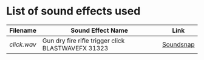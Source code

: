 # List of sound effects used

|Filename|Sound Effect Name|Link|
|---|---|-|
|*click.wav*|Gun dry fire rifle trigger click BLASTWAVEFX 31323|[Soundsnap](https://www.soundsnap.com/gun_dry_fire_rifle_trigger_click_blastwavefx_31323)|